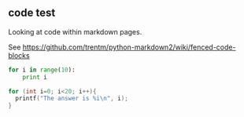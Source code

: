 code test
---------

Looking at code within markdown pages.

See <https://github.com/trentm/python-markdown2/wiki/fenced-code-blocks>

```python
for i in range(10):
    print i
```


```c
for (int i=0; i<20; i++){
  printf("The answer is %i\n", i);
}
```

